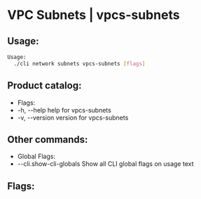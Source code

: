 # VPC Subnets | vpcs-subnets

## Usage:
```bash
Usage:
  ./cli network subnets vpcs-subnets [flags]
```

## Product catalog:
- Flags:
- -h, --help      help for vpcs-subnets
- -v, --version   version for vpcs-subnets

## Other commands:
- Global Flags:
- --cli.show-cli-globals   Show all CLI global flags on usage text

## Flags:
```bash

```

